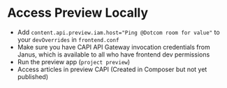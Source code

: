 Access Preview Locally
====================================

- Add `content.api.preview.iam.host="Ping @Dotcom room for value"` to your `devOverrides` in `frontend.conf`
- Make sure you have CAPI API Gateway invocation credentials from Janus, which is available to all who have frontend dev permissions
- Run the preview app (`project preview`)
- Access articles in preview CAPI (Created in Composer but not yet published)
